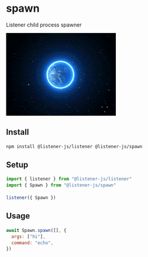 # spawn

Listener child process spawner

![spawn](media/spawn.gif)

## Install

```bash
npm install @listener-js/listener @listener-js/spawn
```

## Setup

```ts
import { listener } from "@listener-js/listener"
import { Spawn } from "@listener-js/spawn"

listener({ Spawn })
```

## Usage

```js
await Spawn.spawn([], {
  args: ["hi"],
  command: "echo",
})
```
